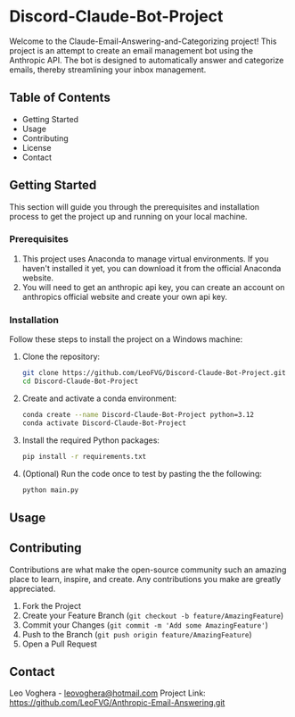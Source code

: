 # Discord-Claude-Bot-Project

Welcome to the Claude-Email-Answering-and-Categorizing project! This project is an attempt to create an email management bot using the Anthropic API. The bot is designed to automatically answer and categorize emails, thereby streamlining your inbox management.

## Table of Contents

- Getting Started
- Usage
- Contributing
- License
- Contact

## Getting Started

This section will guide you through the prerequisites and installation process to get the project up and running on your local machine.

### Prerequisites

1. This project uses Anaconda to manage virtual environments. If you haven't installed it yet, you can download it from the official Anaconda website.
2. You will need to get an anthropic api key, you can create an account on anthropics official website and create your own api key.

### Installation

Follow these steps to install the project on a Windows machine:

1. Clone the repository:
    ```bash
    git clone https://github.com/LeoFVG/Discord-Claude-Bot-Project.git
    cd Discord-Claude-Bot-Project
    ```
2. Create and activate a conda environment:
    ```bash
    conda create --name Discord-Claude-Bot-Project python=3.12
    conda activate Discord-Claude-Bot-Project
    ```
3. Install the required Python packages:
    ```bash
    pip install -r requirements.txt
    ```
4. (Optional) Run the code once to test by pasting the the following:
   ```bash
   python main.py
   ```

## Usage



## Contributing

Contributions are what make the open-source community such an amazing place to learn, inspire, and create. Any contributions you make are greatly appreciated.

1. Fork the Project
2. Create your Feature Branch (`git checkout -b feature/AmazingFeature`)
3. Commit your Changes (`git commit -m 'Add some AmazingFeature'`)
4. Push to the Branch (`git push origin feature/AmazingFeature`)
5. Open a Pull Request

## Contact

Leo Voghera - leovoghera@hotmail.com
Project Link: https://github.com/LeoFVG/Anthropic-Email-Answering.git
